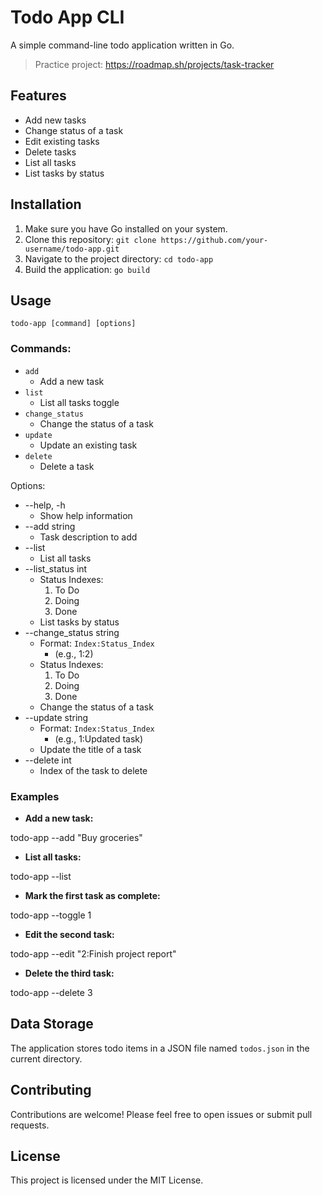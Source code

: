 # Todo App CLI

A simple command-line todo application written in Go.

> Practice project: https://roadmap.sh/projects/task-tracker

## Features

- Add new tasks
- Change status of a task
- Edit existing tasks
- Delete tasks
- List all tasks
- List tasks by status

## Installation

1. Make sure you have Go installed on your system.
2. Clone this repository: `git clone https://github.com/your-username/todo-app.git`
3. Navigate to the project directory: `cd todo-app`
4. Build the application: `go build`

## Usage

`todo-app [command] [options]`

### Commands:

- `add` 
    - Add a new task 
- `list` 
    - List all tasks toggle 
- `change_status` 
    - Change the status of a task
- `update` 
    - Update an existing task 
- `delete` 
    - Delete a task

Options:

* --help, -h 
    - Show help information
* --add string
    - Task description to add
* --list 
    - List all tasks
* --list_status int
    - Status Indexes:
        1. To Do
        2. Doing
        3. Done
    - List tasks by status
* --change_status string
    - Format: `Index:Status_Index`
        - (e.g., 1:2) 
    - Status Indexes:
        1. To Do
        2. Doing
        3. Done
    - Change the status of a task
* --update string 
    - Format: `Index:Status_Index`
        - (e.g., 1:Updated task) 
    - Update the title of a task 
* --delete int 
    - Index of the task to delete 

### Examples

- **Add a new task:**

todo-app --add "Buy groceries"

- **List all tasks:**

todo-app --list

- **Mark the first task as complete:**

todo-app --toggle 1

- **Edit the second task:**

todo-app --edit "2:Finish project report"

- **Delete the third task:**

todo-app --delete 3

## Data Storage

The application stores todo items in a JSON file named `todos.json` in the current directory.


## Contributing

Contributions are welcome! Please feel free to open issues or submit pull requests.


## License

This project is licensed under the MIT License. 